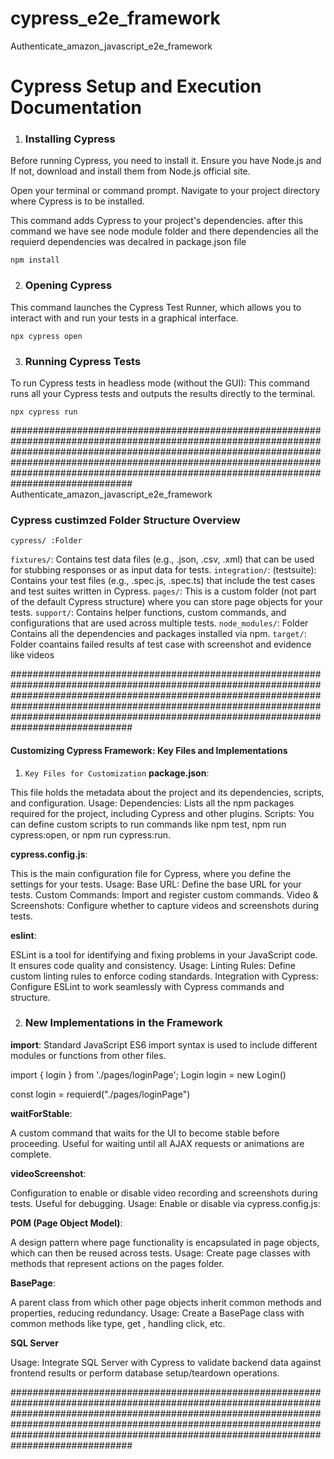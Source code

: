 # cypress_e2e_framework
Authenticate_amazon_javascript_e2e_framework

# Cypress Setup and Execution Documentation

1. ### Installing Cypress
Before running Cypress, you need to install it. Ensure you have Node.js and
If not, download and install them from Node.js official site.

Open your terminal or command prompt.
Navigate to your project directory where Cypress is to be installed.

This command adds Cypress to your project's dependencies.
after this command we have see node module folder and there dependencies 
all the requierd dependencies was decalred in package.json file

`npm install `

2. ### Opening Cypress
This command launches the Cypress Test Runner, which allows you to interact with and run your tests in a graphical interface.

`npx cypress open`

3. ### Running Cypress Tests
To run Cypress tests in headless mode (without the GUI):
This command runs all your Cypress tests and outputs the results directly to the terminal.

`npx cypress run`

##############################################################################################################################################################################################################################################################################################################
Authenticate_amazon_javascript_e2e_framework

### Cypress  custimzed Folder Structure Overview

`cypress/ :Folder`

`fixtures/`: Contains test data files (e.g., .json, .csv, .xml) that can be used for stubbing responses or as input data for tests.
`integration/`: (testsuite): Contains your test files (e.g., .spec.js, .spec.ts) that include the test cases and test suites written in Cypress.
`pages/`: This is a custom folder (not part of the default Cypress structure) where you can store page objects for your tests.
`support/`: Contains helper functions, custom commands, and configurations that are used across multiple tests.
`node_modules/`:  Folder Contains all the dependencies and packages installed via npm.
`target/`: Folder coantains failed results af test case with screenshot and evidence like videos 

##############################################################################################################################################################################################################################################################################################################

#### Customizing Cypress Framework: Key Files and Implementations

1. `Key Files for Customization`
**package.json**:

This file holds the metadata about the project and its dependencies, scripts, and configuration.
Usage:
Dependencies: Lists all the npm packages required for the project, including Cypress and other plugins.
Scripts: You can define custom scripts to run commands like npm test, npm run cypress:open, or npm run cypress:run.

**cypress.config.js**:

This is the main configuration file for Cypress, where you define the settings for your tests.
Usage:
Base URL: Define the base URL for your tests.
Custom Commands: Import and register custom commands.
Video & Screenshots: Configure whether to capture videos and screenshots during tests.

**eslint**:

ESLint is a tool for identifying and fixing problems in your JavaScript code. It ensures code quality and consistency.
Usage:
Linting Rules: Define custom linting rules to enforce coding standards.
Integration with Cypress: Configure ESLint to work seamlessly with Cypress commands and structure.

2. ### New Implementations in the Framework

**import**:
Standard JavaScript ES6 import syntax is used to include different modules or functions from other files.

import { login } from './pages/loginPage';
Login login = new Login()

const login = requierd("./pages/loginPage")


**waitForStable**:

A custom command that waits for the UI to become stable before proceeding. Useful for waiting until all AJAX requests or animations are complete.

**videoScreenshot**:

Configuration to enable or disable video recording and screenshots during tests. Useful for debugging.
Usage:
Enable or disable via cypress.config.js:

**POM (Page Object Model)**:

A design pattern where page functionality is encapsulated in page objects, which can then be reused across tests.
Usage:
Create page classes with methods that represent actions on the pages folder.

**BasePage**:

A parent class from which other page objects inherit common methods and properties, reducing redundancy.
Usage:
Create a BasePage class with common methods like type, get , handling click, etc.

**SQL Server**

Usage:
Integrate SQL Server with Cypress to validate backend data against frontend results or perform database setup/teardown operations.

##############################################################################################################################################################################################################################################################################################################















